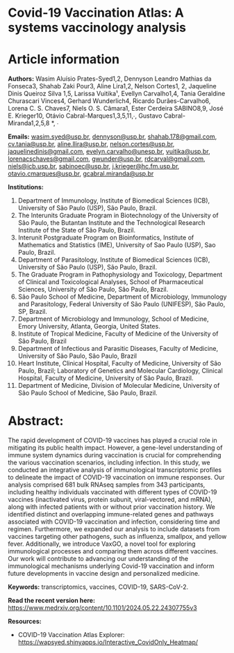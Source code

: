 # Covid-19 Vaccination Atlas: A systems vaccinology analysis

# Article information
**Authors:** Wasim Aluísio Prates-Syed1,2, Dennyson Leandro Mathias da Fonseca3, Shahab Zaki Pour3, Aline Lira1,2, Nelson Cortes1, 2, Jaqueline Dinis Queiroz Silva 1,5, Larissa Vuitika¹, Evellyn Carvalho1,4, Tania Geraldine Churascari Vinces4, Gerhard Wunderlich4, Ricardo Durães-Carvalho6, Lorena C. S. Chaves7, Niels O. S. Câmara1, Ester Cerdeira SABINO8,9, José E. Krieger10, Otávio Cabral-Marques1,3,5,11,∙, Gustavo Cabral-Miranda1,2,5,8 *, ∙

**Emails:** wasim.syed@usp.br, dennyson@usp.br, shahab.178@gmail.com, cv.tania@usp.br, aline.llira@usp.br, nelson.cortes@usp.br, jaquelinedinis@gmail.com, evelyn.carvalho@unesp.br, vuitika@usp.br, lorenacschaves@gmail.com, gwunder@usp.br, rdcarval@gmail.com, niels@icb.usp.br, sabinoec@usp.br, j.krieger@hc.fm.usp.br, otavio.cmarques@usp.br, gcabral.miranda@usp.br 

**Institutions:**
1. Department of Immunology, Institute of Biomedical Sciences (ICB), University of São Paulo (USP), São Paulo, Brazil.
2. The Interunits Graduate Program in Biotechnology of the University of São Paulo, the Butantan Institute and the Technological Research Institute of the State of São Paulo, Brazil.
3. Interunit Postgraduate Program on Bioinformatics, Institute of Mathematics and Statistics (IME), University of Sao Paulo (USP), Sao Paulo, Brazil.
4. Department of Parasitology, Institute of Biomedical Sciences (ICB), University of São Paulo (USP), São Paulo, Brazil.
5. The Graduate Program in Pathophysiology and Toxicology, Department of Clinical and Toxicological Analyses, School of Pharmaceutical Sciences, University of São Paulo, São Paulo, Brazil.
6. São Paulo School of Medicine, Department of Microbiology, Immunology and Parasitology, Federal University of São Paulo (UNIFESP), São Paulo, SP, Brazil.
7. Department of Microbiology and Immunology, School of Medicine, Emory University, Atlanta, Georgia, United States.
8. Institute of Tropical Medicine, Faculty of Medicine of the University of São Paulo, Brazil
9. Department of Infectious and Parasitic Diseases, Faculty of Medicine, University of São Paulo, São Paulo, Brazil
10. Heart Institute, Clinical Hospital, Faculty of Medicine, University of São Paulo, Brazil; Laboratory of Genetics and Molecular Cardiology, Clinical Hospital, Faculty of Medicine, University of São Paulo, Brazil.
11. Department of Medicine, Division of Molecular Medicine, University of São Paulo School of Medicine, São Paulo, Brazil.


# Abstract: 
The rapid development of COVID-19 vaccines has played a crucial role in mitigating its public health impact. However, a gene-level understanding of immune system dynamics during vaccination is crucial for comprehending the various vaccination scenarios, including infection. In this study, we conducted an integrative analysis of immunological transcriptomic profiles to delineate the impact of COVID-19 vaccination on immune responses. Our analysis comprised 681 bulk RNAseq samples from 343 participants, including healthy individuals vaccinated with different types of COVID-19 vaccines (inactivated virus, protein subunit, viral-vectored, and mRNA), along with infected patients with or without prior vaccination history. We identified distinct and overlapping immune-related genes and pathways associated with COVID-19 vaccination and infection, considering time and regimen. Furthermore, we expanded our analysis to include datasets from vaccines targeting other pathogens, such as influenza, smallpox, and yellow fever. Additionally, we introduce VaxGO, a novel tool for exploring immunological processes and comparing them across different vaccines. Our work will contribute to advancing our understanding of the immunological mechanisms underlying Covid-19 vaccination and inform future developments in vaccine design and personalized medicine.

**Keywords:** transcriptomics, vaccines, COVID-19, SARS-CoV-2.

**Read the recent version here:** https://www.medrxiv.org/content/10.1101/2024.05.22.24307755v3

**Resources:** 
- COVID-19 Vaccination Atlas Explorer: https://wapsyed.shinyapps.io/Interactive_CovidOnly_Heatmap/
